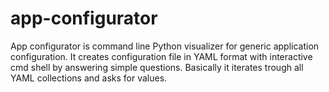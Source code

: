 # app-configurator
App configurator is command line Python visualizer for generic application configuration. It creates configuration file in YAML format with interactive cmd shell by answering simple questions. Basically it iterates trough all YAML collections and asks for values. 
